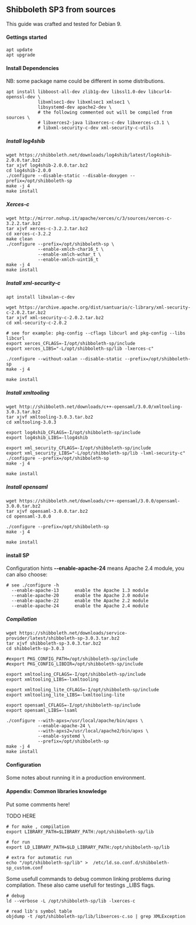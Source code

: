 Shibboleth SP3 from sources
---------------------------
This guide was crafted and tested for Debian 9.

#### Gettings started
````
apt update
apt upgrade
````

#### Install Dependencies
NB: some package name could be different in some distributions.
````
apt install libboost-all-dev zlib1g-dev libssl1.0-dev libcurl4-openssl-dev \
            libxmlsec1-dev libxmlsec1 xmlsec1 \
            libsystemd-dev apache2-dev \
            # the following commented out will be compiled from sources \
            # libxerces2-java libxerces-c-dev libxerces-c3.1 \
            # libxml-security-c-dev xml-security-c-utils
````

##### Install log4shib
````
wget https://shibboleth.net/downloads/log4shib/latest/log4shib-2.0.0.tar.bz2
tar xjvf log4shib-2.0.0.tar.bz2
cd log4shib-2.0.0
./configure --disable-static --disable-doxygen --prefix=/opt/shibboleth-sp
make -j 4
make install
````

##### Xerces-c
````
wget http://mirror.nohup.it/apache/xerces/c/3/sources/xerces-c-3.2.2.tar.bz2
tar xjvf xerces-c-3.2.2.tar.bz2
cd xerces-c-3.2.2
make clean
./configure --prefix=/opt/shibboleth-sp \
            --enable-xmlch-char16_t \
            --enable-xmlch-wchar_t \
            --enable-xmlch-uint16_t
make -j 4
make install
````

##### Install xml-security-c
````
apt install libxalan-c-dev

wget https://archive.apache.org/dist/santuario/c-library/xml-security-c-2.0.2.tar.bz2
tar xjvf xml-security-c-2.0.2.tar.bz2
cd xml-security-c-2.0.2

# see for example: pkg-config --cflags libcurl and pkg-config --libs libcurl
export xerces_CFLAGS=-I/opt/shibboleth-sp/include
export xerces_LIBS="-L/opt/shibboleth-sp/lib -lxerces-c"

./configure --without-xalan --disable-static --prefix=/opt/shibboleth-sp 
make -j 4

make install
````

##### Install xmltooling
````
wget http://shibboleth.net/downloads/c++-opensaml/3.0.0/xmltooling-3.0.3.tar.bz2
tar xjvf xmltooling-3.0.3.tar.bz2
cd xmltooling-3.0.3

export log4shib_CFLAGS=-I/opt/shibboleth-sp/include
export log4shib_LIBS=-llog4shib

export xml_security_CFLAGS=-I/opt/shibboleth-sp/include
export xml_security_LIBS="-L/opt/shibboleth-sp/lib -lxml-security-c"
./configure --prefix=/opt/shibboleth-sp 
make -j 4

make install
````

##### Install opensaml
````
wget https://shibboleth.net/downloads/c++-opensaml/3.0.0/opensaml-3.0.0.tar.bz2
tar xjvf opensaml-3.0.0.tar.bz2
cd opensaml-3.0.0

./configure --prefix=/opt/shibboleth-sp 
make -j 4

make install
````

#### install SP
Configuration hints
**--enable-apache-24** means Apache 2.4 module, you can also choose:
````
# see ./configure -h
  --enable-apache-13      enable the Apache 1.3 module
  --enable-apache-20      enable the Apache 2.0 module
  --enable-apache-22      enable the Apache 2.2 module
  --enable-apache-24      enable the Apache 2.4 module
````

##### Compilation
````
wget https://shibboleth.net/downloads/service-provider/latest/shibboleth-sp-3.0.3.tar.bz2
tar xjvf shibboleth-sp-3.0.3.tar.bz2
cd shibboleth-sp-3.0.3

#export PKG_CONFIG_PATH=/opt/shibboleth-sp/include
#export PKG_CONFIG_LIBDIR=/opt/shibboleth-sp/include

export xmltooling_CFLAGS=-I/opt/shibboleth-sp/include
export xmltooling_LIBS=-lxmltooling

export xmltooling_lite_CFLAGS=-I/opt/shibboleth-sp/include
export xmltooling_lite_LIBS=-lxmltooling-lite

export opensaml_CFLAGS=-I/opt/shibboleth-sp/include
export opensaml_LIBS=-lsaml

./configure --with-apxs=/usr/local/apache/bin/apxs \
            --enable-apache-24 \
            --with-apxs2=/usr/local/apache2/bin/apxs \
            --enable-systemd \
            --prefix=/opt/shibboleth-sp 
make -j 4
make install
````

#### Configuration
Some notes about running it in a production environment.

#### Appendix: Common libraries knowledge
Put some comments here!

TODO HERE
````
# for make , compilation
export LIBRARY_PATH=$LIBRARY_PATH:/opt/shibboleth-sp/lib

# for run
export LD_LIBRARY_PATH=$LD_LIBRARY_PATH:/opt/shibboleth-sp/lib

# extra for automatic run
echo "/opt/shibboleth-sp/lib" >  /etc/ld.so.conf.d/shibboleth-sp_custom.conf 
````

Some usefull commands to debug common linking problems during compilation.
These also came usefull for testings _LIBS flags.
````
# debug
ld --verbose -L /opt/shibboleth-sp/lib -lxerces-c

# read lib's symbol table 
objdump -t /opt/shibboleth-sp/lib/libxerces-c.so | grep XMLException
````
